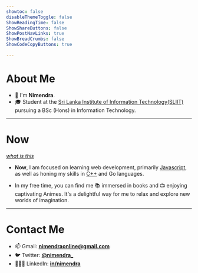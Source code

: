 ```yaml
---
showtoc: false
disableThemeToggle: false
ShowReadingTime: false
ShowShareButtons: false
ShowPostNavLinks: true
ShowBreadCrumbs: false
ShowCodeCopyButtons: true

---
```


# About Me

+ 👋 I'm **Nimendra**.
+ 🎓 Student at the [Sri Lanka Institute of Information Technology(SLIIT)](https://www.sliit.lk/) pursuing a BSc (Hons) in Information Technology.

---

# Now

*[what is this](https://nownownow.com/about)*

+ **Now**, I am focused on learning web development, primarily [Javascript](https://developer.mozilla.org/en-US/docs/Web/JavaScript), as well as honing my skills in [C++](https://www.cplusplus.com/) and Go languages.

+ In my free time, you can find me 📚 immersed in books and 📺 enjoying captivating Animes. It's a delightful way for me to relax and explore new worlds of imagination.

---

# Contact Me

- 📫 Gmail: **[nimendraonline@gmail.com](mailto://nimendraonline@gmail.com)**
- 🐦 Twitter: **[@nimendra_](https://twitter.com/nimendra_)**
- 👨🏻‍💼 LinkedIn: **[in/nimendra](https://www.linkedin.com/in/nimendra/)**

